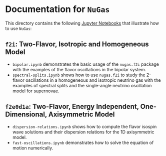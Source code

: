 # Documentation for `NuGas`

This directory contains the following [Jupyter Notebooks](https://jupyter.org) that illustrate how to use `NuGas`:

## `f2i`: Two-Flavor, Isotropic and Homogeneous Model
- `bipolar.ipynb` demonstrates the basic usage of the `nugas.f2i` package with the examples of the flavor oscillations in the bipolar system.  
- `spectral-splits.ipynb` shows how to use `nugas.f2i` to study the 2-flavor oscillations in a homogeneous and isotropic neutrino gas with the examples of spectral splits and the single-angle neutrino oscillation model for supernovae.

## `f2e0d1a`: Two-Flavor, Energy Independent, One-Dimensional, Axisymmetric Model
- `dispersion-relations.ipynb` shows how to compute the flavor isospin wave solutions and their dispersion relations for the 1D axisymmetric model.
- `fast-oscillations.ipynb` demonstrates how to solve the equation of motion numerically.
